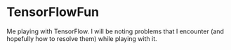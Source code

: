 # TensorFlowFun

Me playing with TensorFlow. I will be noting problems that I encounter (and hopefully how to resolve them) while playing with it.
